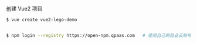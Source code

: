 

创建 Vue2 项目

```sh
$ vue create vue2-lego-demo


$ npm login --registry https://open-npm.qpaas.com   # 使用自己的启业云账号登录（其中用户名使用手机号）
```

